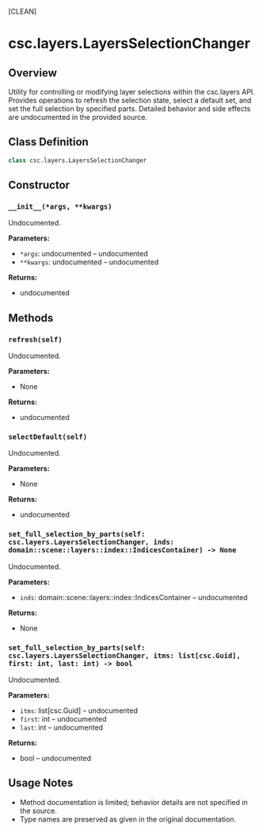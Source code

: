 [CLEAN]

# csc.layers.LayersSelectionChanger

## Overview
Utility for controlling or modifying layer selections within the csc.layers API. Provides operations to refresh the selection state, select a default set, and set the full selection by specified parts. Detailed behavior and side effects are undocumented in the provided source.

## Class Definition
```python
class csc.layers.LayersSelectionChanger
```

## Constructor

### `__init__(*args, **kwargs)`
Undocumented.

**Parameters:**
- `*args`: undocumented – undocumented
- `**kwargs`: undocumented – undocumented

**Returns:**
- undocumented

## Methods

### `refresh(self)`
Undocumented.

**Parameters:**
- None

**Returns:**
- undocumented

### `selectDefault(self)`
Undocumented.

**Parameters:**
- None

**Returns:**
- undocumented

### `set_full_selection_by_parts(self: csc.layers.LayersSelectionChanger, inds: domain::scene::layers::index::IndicesContainer) -> None`
Undocumented.

**Parameters:**
- `inds`: domain::scene::layers::index::IndicesContainer – undocumented

**Returns:**
- None

### `set_full_selection_by_parts(self: csc.layers.LayersSelectionChanger, itms: list[csc.Guid], first: int, last: int) -> bool`
Undocumented.

**Parameters:**
- `itms`: list[csc.Guid] – undocumented
- `first`: int – undocumented
- `last`: int – undocumented

**Returns:**
- bool – undocumented

## Usage Notes
- Method documentation is limited; behavior details are not specified in the source.
- Type names are preserved as given in the original documentation.


